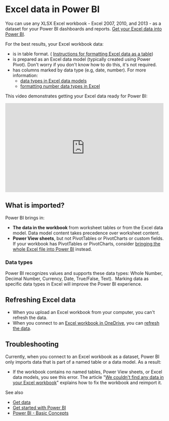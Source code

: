 ﻿<properties 
   pageTitle="Excel data in Power BI"
   description="Excel data in Power BI"
   services="powerbi" 
   documentationCenter="" 
   authors="pcw3187" 
   manager="mblythe" 
   editor=""
   tags=""/>
 
<tags
   ms.service="powerbi"
   ms.devlang="NA"
   ms.topic="article"
   ms.tgt_pltfrm="NA"
   ms.workload="powerbi"
   ms.date="10/14/2015"
   ms.author="v-pawrig"/>
# Excel data in Power BI

You can use any XLSX Excel workbook - Excel 2007, 2010, and 2013 - as a dataset for your Power BI dashboards and reports. [Get your Excel data into Power BI](https://support.powerbi.com/knowledgebase/articles/597003).

For the best results, your Excel workbook data:
-  is in table format. ( [Instructions for formatting Excel data as a table](https://support.office.com/article/Create-an-Excel-table-in-a-worksheet-e81aa349-b006-4f8a-9806-5af9df0ac664?ui=en-US&rs=en-US&ad=US))
-  is prepared as an Excel data model (typically created using Power Pivot). Don't worry if you don't know how to do this, it's not required.
-  has columns marked by data type (e.g, date, number). For more information:
	-   [data types in Excel data models](https://support.office.com/Article/Data-Types-Supported-in-Data-Models-e2388f62-6122-4e2b-bcad-053e3da9ba90)
	-   [formatting number data types in Excel](https://support.office.com/article/Format-numbers-f27f865b-2dc5-4970-b289-5286be8b994a)

This video demonstrates getting your Excel data ready for Power BI:

<iframe width="500" height="281" src="https://www.youtube.com/embed/l2wy4XgQIu0" frameborder="0" allowfullscreen></iframe>

## What is imported?

Power BI brings in:
-   **The data in the workbook** from worksheet tables or from the Excel data model. Data model content takes precedence over worksheet content.
-   **Power View sheets**, but not PivotTables or PivotCharts or custom fields. If your workbook has PivotTables or PivotCharts, consider [bringing the whole Excel file into Power BI](https://support.powerbi.com/knowledgebase/articles/640168) instead.

### Data types

Power BI recognizes values and supports these data types: Whole Number, Decimal Number, Currency, Date, True/False, Text).  Marking data as specific data types in Excel will improve the Power BI experience.

## Refreshing Excel data

-   When you upload an Excel workbook from your computer, you can't refresh the data. 
-   When you connect to an [Excel workbook in OneDrive](powerbi-service-refresh-excel-data-stored-in-onedrive.md), you can [refresh the data](powerbi-refresh-data.md).

## Troubleshooting

Currently, when you connect to an Excel workbook as a dataset, Power BI only imports data that is part of a named table or a data model. As a result:

-   If the workbook contains no named tables, Power View sheets, or Excel data models, you see this error. The article "[We couldn't find any data in your Excel workbook](https://support.powerbi.com/knowledgebase/articles/501937--we-couldn-t-find-any-data-in-your-excel-workbook)" explains how to fix the workbook and reimport it.

See also

-  [Get data](powerbi-service-get-data.md)
-  [Get started with Power BI](powerbi-service-get-started.md) 
-  [Power BI - Basic Concepts](powerbi-service-basic-concepts.md)

